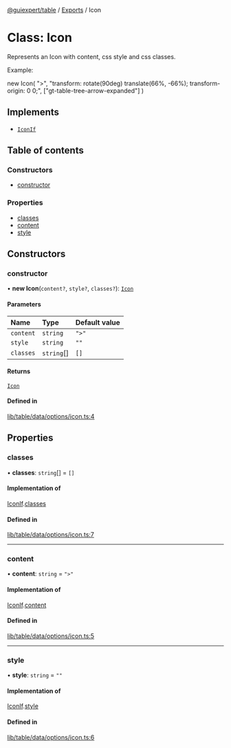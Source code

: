 [@guiexpert/table](../README.md) / [Exports](../modules.md) / Icon

# Class: Icon

Represents an Icon with content, css style and css classes.

Example:

new Icon(
   ">",
   "transform: rotate(90deg) translate(66%, -66%); transform-origin: 0 0;",
   ["gt-table-tree-arrow-expanded"]
)

## Implements

- [`IconIf`](../interfaces/IconIf.md)

## Table of contents

### Constructors

- [constructor](Icon.md#constructor)

### Properties

- [classes](Icon.md#classes)
- [content](Icon.md#content)
- [style](Icon.md#style)

## Constructors

### constructor

• **new Icon**(`content?`, `style?`, `classes?`): [`Icon`](Icon.md)

#### Parameters

| Name | Type | Default value |
| :------ | :------ | :------ |
| `content` | `string` | `">"` |
| `style` | `string` | `""` |
| `classes` | `string`[] | `[]` |

#### Returns

[`Icon`](Icon.md)

#### Defined in

[lib/table/data/options/icon.ts:4](https://github.com/guiexperttable/ge-table/blob/65066c0/libs/table/src/lib/table/data/options/icon.ts#L4)

## Properties

### classes

• **classes**: `string`[] = `[]`

#### Implementation of

[IconIf](../interfaces/IconIf.md).[classes](../interfaces/IconIf.md#classes)

#### Defined in

[lib/table/data/options/icon.ts:7](https://github.com/guiexperttable/ge-table/blob/65066c0/libs/table/src/lib/table/data/options/icon.ts#L7)

___

### content

• **content**: `string` = `">"`

#### Implementation of

[IconIf](../interfaces/IconIf.md).[content](../interfaces/IconIf.md#content)

#### Defined in

[lib/table/data/options/icon.ts:5](https://github.com/guiexperttable/ge-table/blob/65066c0/libs/table/src/lib/table/data/options/icon.ts#L5)

___

### style

• **style**: `string` = `""`

#### Implementation of

[IconIf](../interfaces/IconIf.md).[style](../interfaces/IconIf.md#style)

#### Defined in

[lib/table/data/options/icon.ts:6](https://github.com/guiexperttable/ge-table/blob/65066c0/libs/table/src/lib/table/data/options/icon.ts#L6)
